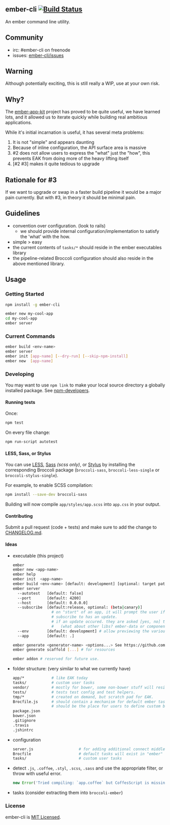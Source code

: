 ## ember-cli [![Build Status](https://travis-ci.org/stefanpenner/ember-cli.png?branch=master)](https://travis-ci.org/stefanpenner/ember-cli)

An ember command line utility.

## Community

* irc: #ember-cli on freenode
* issues: [ember-cli/issues](https://github.com/stefanpenner/ember-cli/issues)


## Warning

Although potentially exciting, this is still really a WIP, use at your own risk.

## Why?

The [ember-app-kit](https://github.com/stefanpenner/ember-app-kit) project has proved to be quite useful,
we have learned lots, and it allowed us to iterate quickly while building real ambitious applications.

While it's initial incarnation is useful, it has several meta problems:

1. It is not "simple" and appears daunting
2. Because of inline configuration, the API surface area is massive
3. #2 does not allow users to express the "what" just the "how", this prevents EAK from doing more of the heavy lifting itself
4. [#2 #3] makes it quite tedious to upgrade

## Rationale for #3

If we want to upgrade or swap in a faster build pipeline it would be a major pain currently. But with #3, in theory it should be minimal pain.

## Guidelines

+ convention over configuration. (look to rails)
  + we should provide internal configuration/implementation to satisfy the 'what' with the how.
+ simple > easy
+ the current contents of `tasks/*` should reside in the ember executables library
+ the pipeline-related Broccoli configuration should also reside in the above mentioned library.

## Usage

### Getting Started

```bash
npm install -g ember-cli

ember new my-cool-app
cd my-cool-app
ember server
```

### Current Commands

```bash
ember build <env-name>
ember server
ember init [app-name] [--dry-run] [--skip-npm-install]
ember new  [app-name]
```

### Developing

You may want to use `npm link` to make your local source directory a globally installed package.
See [npm-developers](https://www.npmjs.org/doc/misc/npm-developers.html).

#### Running tests

Once:

```bash
npm test
```

On every file change:

```bash
npm run-script autotest
```

#### LESS, Sass, or Stylus

You can use [LESS](http://lesscss.org/), [Sass](http://sass-lang.com/) *(scss only)*, or [Stylus](http://learnboost.github.io/stylus/) by installing the corresponding Broccoli package (`broccoli-sass`, `broccoli-less-single` or `broccoli-stylus-single`).

For example, to enable SCSS compilation:

```bash
npm install --save-dev broccoli-sass
```

Building will now compile `app/styles/app.scss` into `app.css` in your output.

#### Contributing

Submit a pull request (code + tests) and make sure to add the change to [CHANGELOG.md](https://github.com/stefanpenner/ember-cli/blob/master/CHANGELOG.md).

#### Ideas

+ executable (this project)

  ```bash
  ember
  ember new <app-name>
  ember help
  ember init  <app-name>
  ember build <env-name> [default: development] [optional: target path]
  ember server
    --autotest   [default: false]
    --port       [default: 4200]
    --host       [default: 0.0.0.0]
    --subscribe  [default:release, optional: (beta|canary)]
                   # on "start" of an app, it will prompt the user if the channel they
                   # subscribe to has an update.
                   # if an update occured. they are asked [yes, no] to try the update (using bower)
                   #   (what about other libs? ember-data or components or..)
    --env        [default: development] # allow previewing the various build envs.
    --app        [default: .]

  ember generate <generator-name> <options...> See https://github.com/cavneb/loom-generators-ember-appkit for available generators
  ember generate scaffold [...] # for resources

  ember addon # reserved for future use.
  ```

+ folder structure: (very similar to what we currently have)

  ```bash
  app/*            # like EAK today
  tasks/           # custom user tasks
  vendor/          # mostly for bower, some non-bower stuff will reside.
  tests/           # tests test config and test helpers.
  tmp/*            # created on demand, but scratch pad for EAK.
  Brocfile.js      # should contain a mechanism for default ember tasks to be loaded
                   # should be the place for users to define custom broccoli related things.
  package.json
  bower.json
  .gitignore
  .travis
  .jshintrc
  ```

+ configuration

  ```bash
  server.js                    # for adding additional connect middleware (like a proxy to the backend)
  Brocfile                     # default tasks will exist in "ember"
  tasks/                       # custom user tasks
  ```

+ detect `.js`, `.coffee`, `.styl`, `.scss`, `.sass` and use the appropriate filter, or throw with useful error.

  ```javascript
  new Error('Tried compiling: `app.coffee` but CoffesScript is missing, to install please: `npm install coffee-script --save-dev`')
  ```

+ tasks (consider extracting them into `broccoli-ember`)

### License

ember-cli is [MIT Licensed](https://github.com/stefanpenner/ember-cli/blob/master/LICENSE.md).

